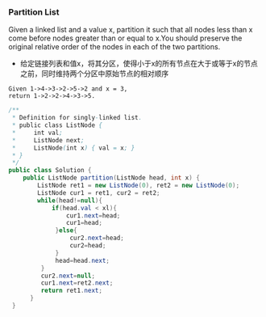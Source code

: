 ### Partition List

Given a linked list and a value x, partition it such that all nodes less than x come before nodes greater than or equal to x.You should preserve the original relative order of the nodes in each of the two partitions.

* 给定链接列表和值x，将其分区，使得小于x的所有节点在大于或等于x的节点之前，同时维持两个分区中原始节点的相对顺序

``` 
Given 1->4->3->2->5->2 and x = 3,
return 1->2->2->4->3->5.
```

``` java
/**
 * Definition for singly-linked list.
 * public class ListNode {
 *     int val;
 *     ListNode next;
 *     ListNode(int x) { val = x; }
 * }
 */
public class Solution {
    public ListNode partition(ListNode head, int x) {
        ListNode ret1 = new ListNode(0), ret2 = new ListNode(0);
        ListNode cur1 = ret1, cur2 = ret2;
        while(head!=null){
            if(head.val < xl){
                cur1.next=head;
                cur1=head;
             }else{
                 cur2.next=head;
                 cur2=head;
             }
             head=head.next;
         }
         cur2.next=null;
         cur1.next=ret2.next;
         return ret1.next;
      }
 }
             
```
